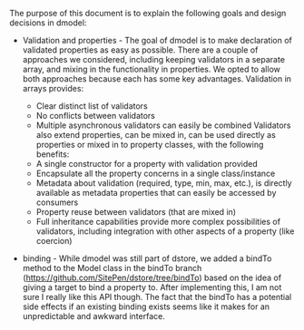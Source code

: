 The purpose of this document is to explain the following goals and design decisions in dmodel:

* Validation and properties - The goal of dmodel is to make declaration of validated properties as easy as possible. There are a couple of approaches we considered, including keeping validators in a separate array, and mixing in the functionality in properties. We opted to allow both approaches because each has some key advantages. Validation in arrays provides:
  * Clear distinct list of validators
  * No conflicts between validators
  * Multiple asynchronous validators can easily be combined
Validators also extend properties, can be mixed in, can be used directly as properties or mixed in to property classes, with the following benefits:
  * A single constructor for a property with validation provided
  * Encapsulate all the property concerns in a single class/instance
  * Metadata about validation (required, type, min, max, etc.), is directly available as metadata properties that can easily be accessed by consumers
  * Property reuse between validators (that are mixed in)
  * Full inheritance capabilities provide more complex possibilities of validators, including integration with other aspects of a property (like coercion)

* binding - While dmodel was still part of dstore, we added a bindTo method to the Model class in the bindTo branch (https://github.com/SitePen/dstore/tree/bindTo) based on the idea of giving a target to bind a property to. After implementing this, I am not sure I really like this API though. The fact that the bindTo has a potential side effects if an existing binding exists seems like it makes for an unpredictable and awkward interface.
